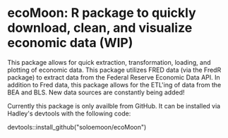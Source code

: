 # ecoMoon: R package to quickly download, clean, and visualize economic data (WIP)
This package allows for quick extraction, transformation, loading, and plotting of economic data. This package utilizes FRED data (via the FredR package) to extract data from the Federal Reserve Economic Data API. In addition to Fred data, this package allows for the ETL'ing of data from the BEA and BLS. New data sources are constantly being added!

Currently this package is only availble from GitHub. It can be installed via Hadley's devtools with the following code:

devtools::install_github("soloemoon/ecoMoon")


